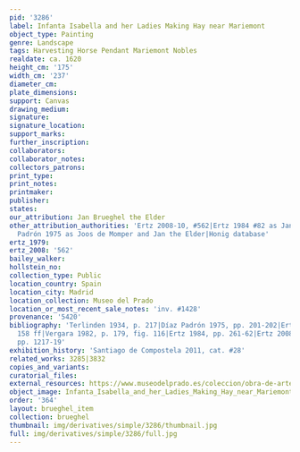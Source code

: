 ```yaml
---
pid: '3286'
label: Infanta Isabella and her Ladies Making Hay near Mariemont
object_type: Painting
genre: Landscape
tags: Harvesting Horse Pendant Mariemont Nobles
realdate: ca. 1620
height_cm: '175'
width_cm: '237'
diameter_cm: 
plate_dimensions: 
support: Canvas
drawing_medium: 
signature: 
signature_location: 
support_marks: 
further_inscription: 
collaborators: 
collaborator_notes: 
collectors_patrons: 
print_type: 
print_notes: 
printmaker: 
publisher: 
states: 
our_attribution: Jan Brueghel the Elder
other_attribution_authorities: 'Ertz 2008-10, #562|Ertz 1984 #82 as Jan the Younger|Díaz
  Padrón 1975 as Joos de Momper and Jan the Elder|Honig database'
ertz_1979: 
ertz_2008: '562'
bailey_walker: 
hollstein_no: 
collection_type: Public
location_country: Spain
location_city: Madrid
location_collection: Museo del Prado
location_or_most_recent_sale_notes: 'inv. #1428'
provenance: '5420'
bibliography: 'Terlinden 1934, p. 217|Díaz Padrón 1975, pp. 201-202|Ertz 1979, p.
  158 ff|Vergara 1982, p. 179, fig. 116|Ertz 1984, pp. 261-62|Ertz 2008-10, Cat. #562,
  pp. 1217-19'
exhibition_history: 'Santiago de Compostela 2011, cat. #28'
related_works: 3285|3832
copies_and_variants: 
curatorial_files: 
external_resources: https://www.museodelprado.es/coleccion/obra-de-arte/excursion-campestre-de-isabel-clara-eugenia/91798530-84da-4396-80f7-169334274c1f
object_image: Infanta_Isabella_and_her_Ladies_Making_Hay_near_Mariemont.jpg
order: '364'
layout: brueghel_item
collection: brueghel
thumbnail: img/derivatives/simple/3286/thumbnail.jpg
full: img/derivatives/simple/3286/full.jpg
---
```

